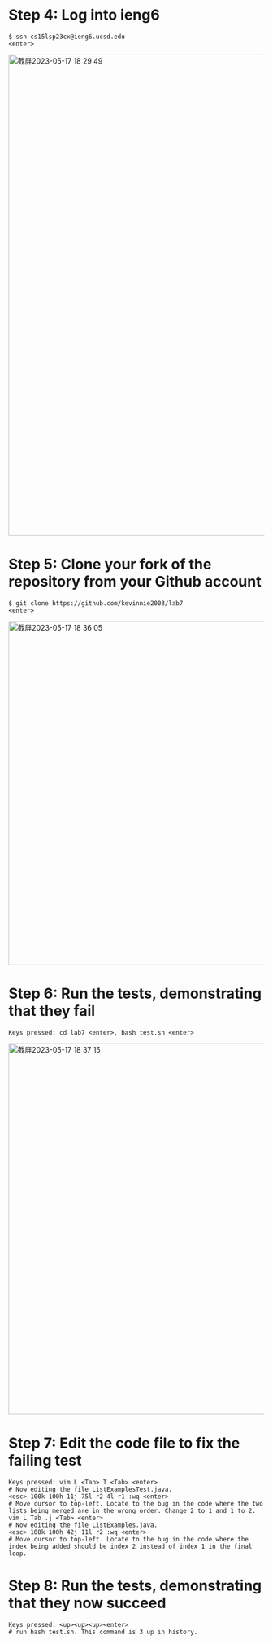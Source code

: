 # Step 4: Log into ieng6
```
$ ssh cs15lsp23cx@ieng6.ucsd.edu
<enter>
```
<img width="945" alt="截屏2023-05-17 18 29 49" src="https://github.com/kevinnie2003/cse15l_lab4/assets/122497019/a0ee3b74-2389-4d0f-8171-09e30fada609">

# Step 5: Clone your fork of the repository from your Github account
```
$ git clone https://github.com/kevinnie2003/lab7
<enter>
```
<img width="675" alt="截屏2023-05-17 18 36 05" src="https://github.com/kevinnie2003/cse15l_lab4/assets/122497019/688b2c62-9868-4b9e-b35d-8ecec0976cb7">

# Step 6: Run the tests, demonstrating that they fail
```
Keys pressed: cd lab7 <enter>, bash test.sh <enter>
```
<img width="729" alt="截屏2023-05-17 18 37 15" src="https://github.com/kevinnie2003/cse15l_lab4/assets/122497019/643df8f3-f47b-4d2b-be46-ccf05094552d">

# Step 7: Edit the code file to fix the failing test
```
Keys pressed: vim L <Tab> T <Tab> <enter>
# Now editing the file ListExamplesTest.java.
<esc> 100k 100h 11j 75l r2 4l r1 :wq <enter>
# Move cursor to top-left. Locate to the bug in the code where the two lists being merged are in the wrong order. Change 2 to 1 and 1 to 2.
vim L Tab .j <Tab> <enter>
# Now editing the file ListExamples.java.
<esc> 100k 100h 42j 11l r2 :wq <enter>
# Move cursor to top-left. Locate to the bug in the code where the index being added should be index 2 instead of index 1 in the final loop.

```

# Step 8: Run the tests, demonstrating that they now succeed
```
Keys pressed: <up><up><up><enter>
# run bash test.sh. This command is 3 up in history.
```
